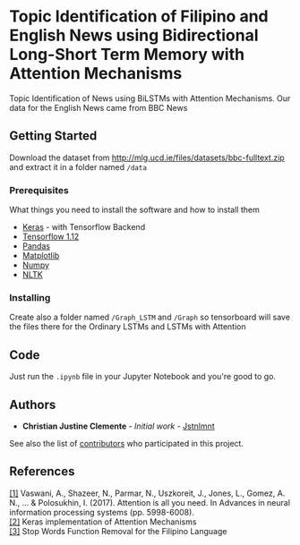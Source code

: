 # Topic Identification of Filipino and English News using Bidirectional Long-Short Term Memory with Attention Mechanisms

Topic Identification of News using BiLSTMs with Attention Mechanisms. Our data for the English News came from BBC News

## Getting Started

Download the dataset from http://mlg.ucd.ie/files/datasets/bbc-fulltext.zip and extract it in a folder named ``` /data ```

### Prerequisites

What things you need to install the software and how to install them

* [Keras](https://keras.io/) - with Tensorflow Backend
* [Tensorflow 1.12](https://www.tensorflow.org/install/pip)
* [Pandas](https://pandas.pydata.org/)
* [Matplotlib](https://matplotlib.org/)
* [Numpy](https://www.numpy.org/)
* [NLTK](https://www.nltk.org/)


### Installing

Create also a folder named ```/Graph_LSTM``` and ```/Graph``` so tensorboard will save the files there for the Ordinary LSTMs and LSTMs with Attention


## Code

Just run the ```.ipynb``` file in your Jupyter Notebook and you're good to go.


## Authors

* **Christian Justine Clemente** - *Initial work* - [Jstnlmnt](https://github.com/JstnClmnt)

See also the list of [contributors](https://github.com/JstnClmnt/NLP-News-Classification/contributors) who participated in this project.

## References

[[1]](https://papers.nips.cc/paper/7181-attention-is-all-you-need.pdf) Vaswani, A., Shazeer, N., Parmar, N., Uszkoreit, J., Jones, L., Gomez, A. N., ... & Polosukhin, I. (2017). Attention is all you need. In Advances in neural information processing systems (pp. 5998-6008).
<br>[[2]](https://github.com/philipperemy/keras-attention-mechanism) Keras implementation of Attention Mechanisms
<br>[[3]](https://github.com/tris-rivers/nlp-with-python/tree/master/StopWords%20Removal) Stop Words Function Removal for the Filipino Language
